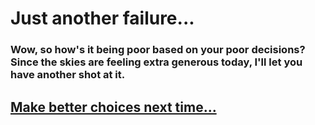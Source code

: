 # Just another failure...

### Wow, so how's it being poor based on your poor decisions? Since the skies are feeling extra generous today, I'll let you have another shot at it.

## [Make better choices next time...](../start.md)
